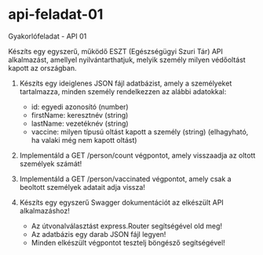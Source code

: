# api-feladat-01
Gyakorlófeladat - API 01

Készíts egy egyszerű, működő ESZT (Egészségügyi Szuri Tár) API alkalmazást, amellyel nyilvántarthatjuk, melyik személy milyen védőoltást kapott az országban.

1. Készíts egy ideiglenes JSON fájl adatbázist, amely a személyeket tartalmazza, minden személy rendelkezzen az alábbi adatokkal:
    - id: egyedi azonosító (number)
    - firstName: keresztnév (string)
    - lastName: vezetéknév (string)
    - vaccine: milyen típusú oltást kapott a személy (string) (elhagyható, ha valaki még nem kapott oltást)

2. Implementáld a GET /person/count végpontot, amely visszaadja az oltott személyek számát!

3. Implementáld a GET /person/vaccinated végpontot, amely csak a beoltott személyek adatait adja vissza!

4. Készíts egy egyszerű Swagger dokumentációt az elkészült API alkalmazáshoz!

    - Az útvonalválasztást express.Router segítségével old meg!
    - Az adatbázis egy darab JSON fájl legyen!
    - Minden elkészült végpontot tesztelj böngésző segítségével!

